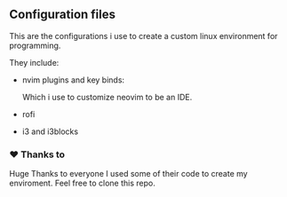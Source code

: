 ## Configuration files
This are the configurations i use to create a custom linux environment for 
programming.

They include:
- nvim plugins and key binds:

    Which i use to customize neovim to be an IDE.
- rofi
- i3 and i3blocks

### :heart: Thanks to
Huge Thanks to everyone I used some of their code to create my enviroment. Feel
free to clone this repo.
